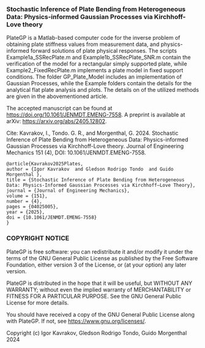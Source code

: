 ### Stochastic Inference of Plate Bending from Heterogeneous Data: Physics-informed Gaussian Processes via Kirchhoff-Love theory

PlateGP is a Matlab-based computer code for the inverse problem of obtaining plate stiffness values from measurement data, and physics-informed forward solutions of plate physical responses. The scripts Example1a_SSRecPlate.m and Example1b_SSRecPlate_SNR.m contain the verification of the model for a rectangular simply supported plate, while Example2_FixedRecPlate.m implements a plate model in fixed support conditions. The folder GP_Plate_Model includes an implementation of Gaussian Processes, while the Example folders contain the details for the analytical flat plate analysis and plots. The details on of the utilized methods are given in the abovementioned article.

The accepted manuscript can be found at https://doi.org/10.1061/JENMDT.EMENG-7558. A preprint is available at arXiv: https://arxiv.org/abs/2405.12802.

Cite: Kavrakov, I., Tondo. G. R., and Morgenthal, G. 2024. Stochastic Inference of Plate Bending from Heterogeneous Data: Physics-informed Gaussian Processes via Kirchhoff-Love theory. Journal of Engineering Mechanics 151 (4), DOI: 10.1061/JENMDT.EMENG-7558.

```
@article{Kavrakov2025Plates,
author = {Igor Kavrakov  and Gledson Rodrigo Tondo  and Guido Morgenthal },
title = {Stochastic Inference of Plate Bending from Heterogeneous Data: Physics-Informed Gaussian Processes via Kirchhoff–Love Theory},
journal = {Journal of Engineering Mechanics},
volume = {151},
number = {4},
pages = {04025005},
year = {2025},
doi = {10.1061/JENMDT.EMENG-7558}
}
```

### COPYRIGHT NOTICE

PlateGP is free software: you can redistribute it and/or modify it under the terms of the GNU General Public License as published by the Free Software Foundation, either version 3 of the License, or (at your option) any later version.

PlateGP is distributed in the hope that it will be useful, but WITHOUT ANY WARRANTY; without even the implied warranty of MERCHANTABILITY or FITNESS FOR A PARTICULAR PURPOSE. See the GNU General Public License for more details.

You should have received a copy of the GNU General Public License along with PlateGP. If not, see https://www.gnu.org/licenses/.

Copyright (c) Igor Kavrakov, Gledson Rodrigo Tondo, Guido Morgenthal 2024
